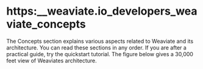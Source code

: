 # https:\_\_weaviate.io_developers_weaviate_concepts

The Concepts section explains various aspects related to Weaviate and its architecture. You can read these sections in any order. If you are after a practical guide, try the quickstart tutorial. The figure below gives a 30,000 feet view of Weaviates architecture.
